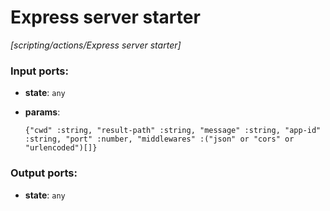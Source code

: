 # Express server starter

_[scripting/actions/Express server starter]_

### Input ports:

* __state__: ` any `


* __params__: 
    ```
    {"cwd" :string, "result-path" :string, "message" :string, "app-id" :string, "port" :number, "middlewares" :("json" or "cors" or "urlencoded")[]}
    ```

### Output ports:

* __state__: ` any `


